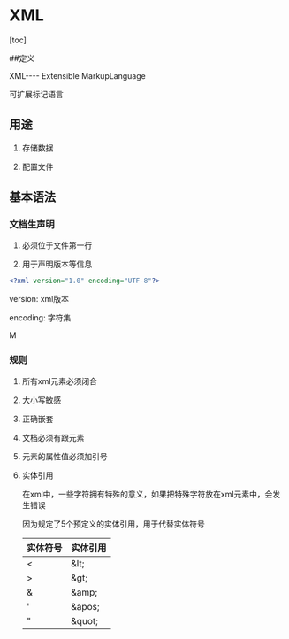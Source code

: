 # XML
[toc]


##定义

XML---- Extensible MarkupLanguage

可扩展标记语言



## 用途

1. 存储数据

2. 配置文件


## 基本语法


### 文档生声明

1. 必须位于文件第一行

2. 用于声明版本等信息

```XML
<?xml version="1.0" encoding="UTF-8"?>
```
version: xml版本

encoding: 字符集

M
### 规则
1. 所有xml元素必须闭合

2. 大小写敏感

3. 正确嵌套

4. 文档必须有跟元素

5. 元素的属性值必须加引号

6. 实体引用

    在xml中，一些字符拥有特殊的意义，如果把特殊字符放在xml元素中，会发生错误

    因为规定了5个预定义的实体引用，用于代替实体符号

    |实体符号|实体引用|
    |----|----|
    |<|\&lt;|
    |>|\&gt;|
    |&|\&amp;|
    |'|\&apos;|
    |"|\&quot;|
